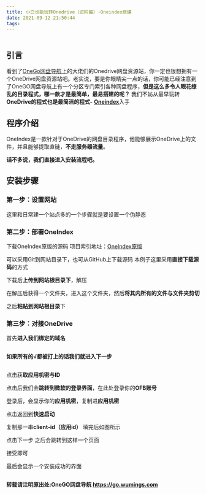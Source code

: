 ```yaml
---
title: 小白也能玩转Onedrive（进阶篇）-Oneindex搭建
date: 2021-09-12 21:50:44
tags:
---
```

<p><img src="https://ftp.bmp.ovh/imgs/2020/05/f02f2b6c3744611a.jpg" alt="" /></p>
<h2>引言</h2>
<p>看到了<a href="http://go.wumings.com" title="OneGo网盘导航">OneGo网盘导航</a>上的大佬们的Onedrive网盘资源站，你一定也很想拥有一个OneDrive网盘资源站吧。老实说，要是你眼睛尖一点的话，你可能已经注意到了OneGO网盘导航上有一个分区专门索引各种网盘程序，<strong>但是这么多令人眼花缭乱的目录程式，哪一款才是最简单，最易搭建的呢？</strong>
我们不妨从最早玩转<strong>OneDrive的程式也是最简洁的程式-</strong> <strong><a href="http://go.wumings.com/sites/840.html" title="Oneindex">Oneindex</a></strong>入手</p>
<h2>程序介绍</h2>
<p>OneIndex是一款针对于OneDrive的网盘目录程序，他能够展示OneDrive上的文件，并且能够提取直链，<strong>不走服务器流量</strong>。</p>
<p><strong>话不多说，我们直接进入安装流程吧。</strong></p>
<h2>安装步骤</h2>
<h3>第一步：设置网站</h3>
<p>这里和日常建一个站点多的一个步骤就是要设置一个伪静态</p>
<h3>第二步：部署OneIndex</h3>
<p>下载OneIndex原版的源码
项目索引地址：<a href="https://go.wumings.com/sites/840.html" title="OneIndex原版">OneIndex原版</a></p>
<p>可以采用Git到网站目录下，也可从GitHub上下载源码
本例子这里采用<strong>直接下载源码</strong>的方式
<img src="https://wx1.sbimg.cn/2020/05/03/2005031751_1.png" alt="" /></p>
<p>下载后<strong>上传到网站根目录下</strong>，解压
<img src="https://wx2.sbimg.cn/2020/05/03/2005031754_2.png" alt="" /></p>
<p>在解压后获得一个文件夹，进入这个文件夹，然后<strong>将其内所有的文件与文件夹剪切</strong>
<img src="https://wx1.sbimg.cn/2020/05/03/2005031757_3.png" alt="" /></p>
<p>之后<strong>粘贴到网站根目录</strong>下
<img src="https://wx2.sbimg.cn/2020/05/03/2005031759_4.png" alt="" /></p>
<h3>第三步：对接OneDrive</h3>
<p>首先<strong>进入我们绑定的域名</strong></p>
<p><img src="https://wx1.sbimg.cn/2020/05/03/2005031807_5.png" alt="" /></p>
<p><strong>如果所有的√都被打上的话我们就进入下一步</strong></p>
<p><img src="https://wx2.sbimg.cn/2020/05/03/2005031809_6.png" alt="" /></p>
<p>点击获<strong>取应用机密与ID</strong>
<img src="https://wx1.sbimg.cn/2020/05/03/2005031811_7.png" alt="" /></p>
<p>点击后我们会<strong>跳转到微软的登录界面</strong>，在此处登录你的<strong>OFB账号</strong>
<img src="https://s1.ax1x.com/2020/05/03/YS5u9S.png" alt="" /></p>
<p>登录后，会显示你的<strong>应用机密</strong>，复制进<strong>应用机密</strong>
<img src="https://wx1.sbimg.cn/2020/05/03/2005031819_10.png" alt="" /></p>
<p>点击返回到<strong>快速启动</strong>
<img src="https://s1.ax1x.com/2020/05/03/YSTAB9.png" alt="" /></p>
<p>复制那一串<strong>client-id（应用id）</strong>
填完后如图所示
<img src="https://s1.ax1x.com/2020/05/03/YSTU9f.png" alt="" /></p>
<p>点击下一步
之后会跳转到这样一个页面
<img src="https://s1.ax1x.com/2020/05/03/YS7Jr4.png" alt="" /></p>
<p>接受即可</p>
<p>最后会显示一个安装成功的界面</p>
<p><img src="https://s1.ax1x.com/2020/05/03/YSOO2t.png" alt="" /></p>
<p><strong>转载请注明原出处:OneGO网盘导航 <a href="https://go.wumings.com">https://go.wumings.com</a></strong></p>
